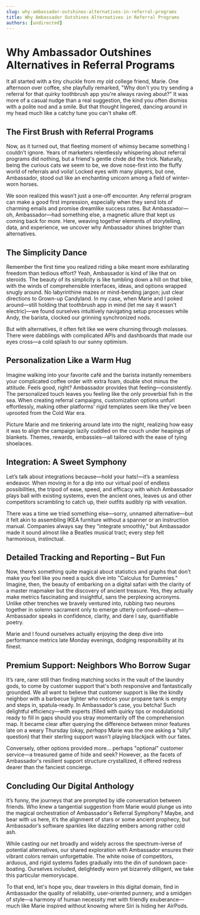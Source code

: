 ```yaml
---
slug: why-ambassador-outshines-alternatives-in-referral-programs
title: Why Ambassador Outshines Alternatives in Referral Programs
authors: [undirected]
---
```



# Why Ambassador Outshines Alternatives in Referral Programs

It all started with a tiny chuckle from my old college friend, Marie. One afternoon over coffee, she playfully remarked, "Why don't you try sending a referral for that quirky toothbrush app you're always raving about?" It was more of a casual nudge than a real suggestion, the kind you often dismiss with a polite nod and a smile. But that thought lingered, dancing around in my head much like a catchy tune you can't shake off.

## The First Brush with Referral Programs

Now, as it turned out, that fleeting moment of whimsy became something I couldn't ignore. Years of marketers relentlessly whispering about referral programs did nothing, but a friend's gentle chide did the trick. Naturally, being the curious cats we seem to be, we dove nose-first into the fluffy world of referrals and voila! Locked eyes with many players, but one, Ambassador, stood out like an enchanting unicorn among a field of winter-worn horses.

We soon realized this wasn’t just a one-off encounter. Any referral program can make a good first impression, especially when they send lots of charming emails and promise dreamlike success rates. But Ambassador—oh, Ambassador—had something else, a magnetic allure that kept us coming back for more. Here, weaving together elements of storytelling, data, and experience, we uncover why Ambassador shines brighter than alternatives.

## The Simplicity Dance

Remember the first time you realized riding a bike meant more exhilarating freedom than tedious effort? Yeah, Ambassador is kind of like that on steroids. The beauty of its simplicity is like tumbling down a hill on that bike, with the winds of comprehensible interfaces, ideas, and options wrapped snugly around. No labyrinthine mazes or mind-bending jargon; just clear directions to Grown-up Candyland. In my case, when Marie and I poked around—still holding that toothbrush app in mind (let me say it wasn't electric)—we found ourselves intuitively navigating setup processes while Andy, the barista, clocked our grinning synchronized nods.

But with alternatives, it often felt like we were churning through molasses. There were dabblings with complicated APIs and dashboards that made our eyes cross—a cold splash to our sunny optimism.

## Personalization Like a Warm Hug

Imagine walking into your favorite café and the barista instantly remembers your complicated coffee order with extra foam, double shot minus the attitude. Feels good, right? Ambassador provides that feeling—consistently. The personalized touch leaves you feeling like the only proverbial fish in the sea. When creating referral campaigns, customization options unfurl effortlessly, making other platforms' rigid templates seem like they've been uprooted from the Cold War era.

Picture Marie and me tinkering around late into the night, realizing how easy it was to align the campaign lazily cuddled on the couch under heapings of blankets. Themes, rewards, embassies—all tailored with the ease of tying shoelaces.

## Integration: A Sweet Symphony

Let’s talk about integrations because—hold your hats!—it’s a seamless endeavor. When moving in for a dip into our virtual pool of endless possibilities, the tripod of ease, speed, and efficacy with which Ambassador plays ball with existing systems, even the ancient ones, leaves us and other competitors scrambling to catch up, their outfits audibly rip with vexation.

There was a time we tried something else—sorry, unnamed alternative—but it felt akin to assembling IKEA furniture without a spanner or an instruction manual. Companies always say they "integrate smoothly," but Ambassador made it sound almost like a Beatles musical tract; every step felt harmonious, instinctual.

## Detailed Tracking and Reporting – But Fun

Now, there’s something quite magical about statistics and graphs that don’t make you feel like you need a quick dive into "Calculus for Dummies." Imagine, then, the beauty of embarking on a digital safari with the clarity of a master mapmaker but the discovery of ancient treasure. Yes, they actually make metrics fascinating and insightful, sans the perplexing acronyms. Unlike other trenches we bravely ventured into, rubbing two neurons together in solemn sacrament only to emerge utterly confused—ahem—Ambassador speaks in confidence, clarity, and dare I say, quantifiable poetry.

Marie and I found ourselves actually enjoying the deep dive into performance metrics late Monday evenings, dodging responsibility at its finest.

## Premium Support: Neighbors Who Borrow Sugar

It’s rare, rarer still than finding matching socks in the vault of the laundry gods, to come by customer support that's both responsive and fantastically grounded. We all want to believe that customer support is like the kindly neighbor with a barbecue lighter who notices your propane tank is empty and steps in, spatula-ready. In Ambassador’s case, you betcha! Such delightful efficiency—with experts (filled with quirky tips or modulations) ready to fill in gaps should you stray momentarily off the comprehension map. It became clear after querying the difference between minor features late on a weary Thursday (okay, *perhaps* Marie was the one asking a “silly” question) that their sterling support wasn't playing blackjack with our fates.

Conversely, other options provided more… perhaps "optional" customer service—a treasured game of hide and seek? However, as the facets of Ambassador's resilient support structure crystallized, it offered redress dearer than the fanciest concierge.

## Concluding Our Digital Anthology

It’s funny, the journeys that are prompted by idle conversation between friends. Who knew a tangential suggestion from Marie would plunge us into the magical orchestration of Ambassador's Referral Symphony? Maybe, and bear with us here, it’s the alignment of stars or some ancient prophecy, but Ambassador’s software sparkles like dazzling embers among rather cold ash.

While casting our net broadly and widely across the spectrum-iverse of potential alternatives, our shared exploration with Ambassador ensures their vibrant colors remain unforgettable. The white noise of competitors, arduous, and rigid systems fades gradually into the din of sundown pace-boating. Ourselves included, delightedly worn yet bizarrely dilligent, we take this particular memoryscape. 

To that end, let's hope you, dear travelers in this digital domain, find in Ambassador the quality of reliability, user-oriented punnery, and a smidgen of style—a harmony of human necessity met with friendly exuberance—much like Marie inspired without knowing where Siri is hiding her AirPods.